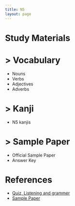 ```yaml
---
title: N5
layout: page
---
```


# Study Materials

# > Vocabulary
- Nouns
- Verbs
- Adjectives
- Adverbs

# > Kanji
- N5 kanjis

# > Sample Paper
- Official Sample Paper
- Answer Key

# References
- [Quiz, Listening and grammer](http://www.jlptstudy.net/N5/)
- [Sample Paper](http://jlpt.jp/e/samples/n5/index.html)
